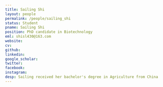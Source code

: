 ```yaml
---
title: Sailing Shi
layout: people
permalink: /people/sailing_shi
status: Student
pname: Sailing Shi
position: PhD candidate in Biotechnology
eml: shisl430@163.com
website: 
cv: 
github: 
linkedin:
google_scholar: 
twitter: 
facebook: 
instagram:
desp: Sailing received her bachelor's degree in Agriculture from China Agricultural University in 2012. Her research focuses on investigating mechanism of resistance to immune checkpoint blockade through computational analysis and experimental validation. 
---
```

